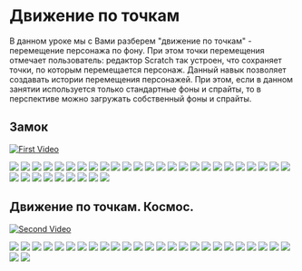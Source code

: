 # Движение по точкам
В данном уроке мы с Вами разберем "движение по точкам" - перемещение персонажа по фону. При этом точки перемещения отмечает пользователь: редактор Scratch так устроен, что сохраняет точки, по которым перемещается персонаж. Данный навык позволяет создавать истории перемещения персонажей. При этом, если в данном занятии используется только стандартные фоны и спрайты, то в перспективе можно загружать собственный фоны и спрайты.
## Замок
[![First Video](https://img.youtube.com/vi/KvWqeAr5SeQ/0.jpg)](http://www.youtube.com/watch?v=KvWqeAr5SeQ)

<img src = "./img/scratch01.jpg">  
  
<img src = "./img/scratch02.jpg">  
  
<img src = "./img/scratch03.jpg">  
  
<img src = "./img/scratch04.jpg">  
  
<img src = "./img/scratch05.jpg">  
  
<img src = "./img/scratch06.jpg">  
  
<img src = "./img/scratch07.jpg">  
  
<img src = "./img/scratch08.jpg">  
  
<img src = "./img/scratch09.jpg">  
  
<img src = "./img/scratch10.jpg">  
  
<img src = "./img/scratch11.jpg">  
  
<img src = "./img/scratch12.jpg">  
  
<img src = "./img/scratch13.jpg">  
  
<img src = "./img/scratch14.jpg">  
  
<img src = "./img/scratch15.jpg">  
  
<img src = "./img/scratch16.jpg">  
  
<img src = "./img/scratch17.jpg">  
  
<img src = "./img/scratch18.jpg">  
  
<img src = "./img/scratch19.jpg">  
  
<img src = "./img/scratch20.jpg">  
  
<img src = "./img/scratch21.jpg">  
  
<img src = "./img/scratch22.jpg">  
  
<img src = "./img/scratch23.jpg">  
  
<img src = "./img/scratch24.jpg">  
  
<img src = "./img/scratch25.jpg">  
  
<img src = "./img/scratch26.jpg">  
  
<img src = "./img/scratch27.jpg">  
  
<img src = "./img/scratch28.jpg">  
  
<img src = "./img/scratch29.jpg">  
  
<img src = "./img/scratch30.jpg">  
  
<img src = "./img/scratch31.jpg">  
  
<img src = "./img/scratch32.jpg">  
  
<img src = "./img/scratch33.jpg">  
  
<img src = "./img/scratch34.jpg">  
  
## Движение по точкам. Космос.
[![Second Video](https://img.youtube.com/vi/u6oJzOMGtuE/0.jpg)](http://www.youtube.com/watch?v=u6oJzOMGtuE)


<img src = "./img/scratch35.jpg">  
  
<img src = "./img/scratch36.jpg">  
  
<img src = "./img/scratch37.jpg">  
  
<img src = "./img/scratch38.jpg">  
  
<img src = "./img/scratch39.jpg">  
  
<img src = "./img/scratch40.jpg">  
  
<img src = "./img/scratch41.jpg">  
  
<img src = "./img/scratch42.jpg">  
  
<img src = "./img/scratch43.jpg">  
  
<img src = "./img/scratch44.jpg">  
  
<img src = "./img/scratch45.jpg">  
  
<img src = "./img/scratch46.jpg">  
  
<img src = "./img/scratch47.jpg">  
  
<img src = "./img/scratch48.jpg">  
  
<img src = "./img/scratch49.jpg">  
  
<img src = "./img/scratch50.jpg">  
  
<img src = "./img/scratch51.jpg">  
  
<img src = "./img/scratch52.jpg">  
  
<img src = "./img/scratch53.jpg">  
  
<img src = "./img/scratch54.jpg">  
  
<img src = "./img/scratch55.jpg">  
  
<img src = "./img/scratch56.jpg">  
  
<img src = "./img/scratch57.jpg">  
  
<img src = "./img/scratch58.jpg">  
  
<img src = "./img/scratch59.jpg">  
  
<img src = "./img/scratch60.jpg">  
  
<img src = "./img/scratch61.jpg">  
